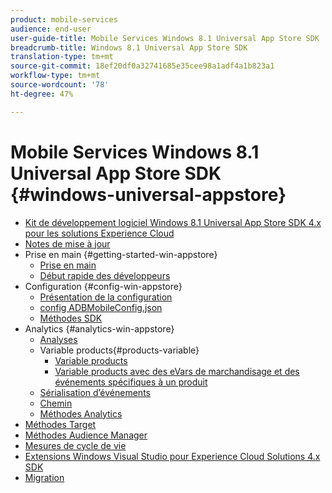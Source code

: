 ```yaml
---
product: mobile-services
audience: end-user
user-guide-title: Mobile Services Windows 8.1 Universal App Store SDK
breadcrumb-title: Windows 8.1 Universal App Store SDK
translation-type: tm+mt
source-git-commit: 18ef20df0a32741685e35cee98a1adf4a1b823a1
workflow-type: tm+mt
source-wordcount: '78'
ht-degree: 47%

---
```



# Mobile Services Windows 8.1 Universal App Store SDK {#windows-universal-appstore}

+ [Kit de développement logiciel Windows 8.1 Universal App Store SDK 4.x pour les solutions Experience Cloud](overview.md)
+ [Notes de mise à jour](release-notes.md)
+ Prise en main {#getting-started-win-appstore}
   + [Prise en main](c-getting-started/c-getting-started.md)
   + [Début rapide des développeurs](c-getting-started/dev-qs.md)
+ Configuration {#config-win-appstore}
   + [Présentation de la configuration](c-configuration/c-configuration.md)
   + [config ADBMobileConfig.json](c-configuration/c.json.md)
   + [Méthodes SDK](c-configuration/methods.md)
+ Analytics {#analytics-win-appstore}
   + [Analyses](analytics/analytics.md)
   + Variable products{#products-variable}
      + [Variable products](analytics/products/products.md)
      + [Variable products avec des eVars de marchandisage et des événements spécifiques à un produit](analytics/products/products-variable-evars-events.md)
   + [Sérialisation d’événements](analytics/event-serialization.md)
   + [Chemin ](analytics/video-qs.md)
   + [Méthodes Analytics](analytics/analytics-methods.md)
+ [Méthodes Target](target/target-methods.md)
+ [Méthodes Audience Manager](audiencemgmt/audience-manager-methods.md)
+ [Mesures de cycle de vie](metrics.md)
+ [Extensions Windows Visual Studio pour Experience Cloud Solutions 4.x SDK](extensions/win-vse-4x.md)
+ [Migration](migration-v3.md)
